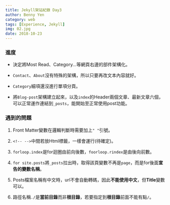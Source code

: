 ```yaml
---
title: Jekyll架站紀錄 Day3
author: Benny Yen
category: web
tags: [Experience, Jekyll]
img: 02.jpg
date: 2018-10-23
---
```

### 進度  
* 決定將Most Read、Category...等網頁右邊的部件架構化。

* `Contact`、`About`沒有特殊的架構，所以只要再改文本內容就好。 

* `Category`細項還沒進行單項分頁。 

* 將`Blog-post`架構建立起來，以及`index`的Header兩個文章、最新文章六個，可以正常運作連結到`_posts`，能開始至正常使用post功能。  


### 遇到的問題   
1. Front Matter變數在邏輯判斷時需要加上`" "`引號。

2. `<!-- -->`中間若放Html標籤，一樣會運行(待確定)。

3. `forloop.index`是for迴圈由前向後數，`foorloop.rindex`是由後向前數。

4. `for site.posts`將`_posts`拉出時，取得該頁變數不再是`page`，而是for後面**宣告的變數名稱**。 

5. Posts檔案名稱有中文時，url不會自動轉碼，因此**不能使用中文**，但**Title**變數可以。

6. 路徑名稱`./`是**當前目錄**而非**根目錄**，若要指定到**根目錄**前面不能有點`/`。 

